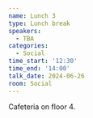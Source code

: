 ```yaml
---
name: Lunch 3
type: Lunch break
speakers:
  - TBA
categories:
  - Social
time_start: '12:30'
time_end: '14:00'
talk_date: 2024-06-26
room: Social
---
```


Cafeteria on floor 4.
